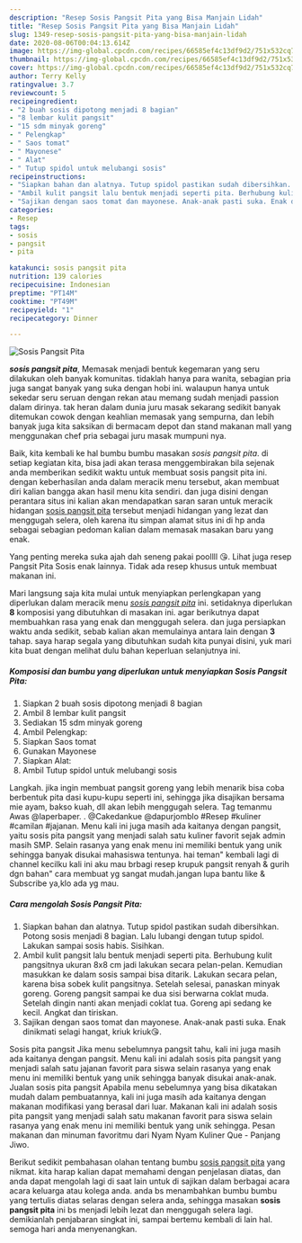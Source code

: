 ```yaml
---
description: "Resep Sosis Pangsit Pita yang Bisa Manjain Lidah"
title: "Resep Sosis Pangsit Pita yang Bisa Manjain Lidah"
slug: 1349-resep-sosis-pangsit-pita-yang-bisa-manjain-lidah
date: 2020-08-06T00:04:13.614Z
image: https://img-global.cpcdn.com/recipes/66585ef4c13df9d2/751x532cq70/sosis-pangsit-pita-foto-resep-utama.jpg
thumbnail: https://img-global.cpcdn.com/recipes/66585ef4c13df9d2/751x532cq70/sosis-pangsit-pita-foto-resep-utama.jpg
cover: https://img-global.cpcdn.com/recipes/66585ef4c13df9d2/751x532cq70/sosis-pangsit-pita-foto-resep-utama.jpg
author: Terry Kelly
ratingvalue: 3.7
reviewcount: 5
recipeingredient:
- "2 buah sosis dipotong menjadi 8 bagian"
- "8 lembar kulit pangsit"
- "15 sdm minyak goreng"
- " Pelengkap"
- " Saos tomat"
- " Mayonese"
- " Alat"
- " Tutup spidol untuk melubangi sosis"
recipeinstructions:
- "Siapkan bahan dan alatnya. Tutup spidol pastikan sudah dibersihkan. Potong sosis menjadi 8 bagian. Lalu lubangi dengan tutup spidol. Lakukan sampai sosis habis. Sisihkan."
- "Ambil kulit pangsit lalu bentuk menjadi seperti pita. Berhubung kulit pangsitnya ukuran 8x8 cm jadi lakukan secara pelan-pelan. Kemudian masukkan ke dalam sosis sampai bisa ditarik. Lakukan secara pelan, karena bisa sobek kulit pangsitnya. Setelah selesai, panaskan minyak goreng. Goreng pangsit sampai ke dua sisi berwarna coklat muda. Setelah dingin nanti akan menjadi coklat tua. Goreng api sedang ke kecil. Angkat dan tiriskan."
- "Sajikan dengan saos tomat dan mayonese. Anak-anak pasti suka. Enak dinikmati selagi hangat, kriuk kriuk😘."
categories:
- Resep
tags:
- sosis
- pangsit
- pita

katakunci: sosis pangsit pita 
nutrition: 139 calories
recipecuisine: Indonesian
preptime: "PT14M"
cooktime: "PT49M"
recipeyield: "1"
recipecategory: Dinner

---
```



![Sosis Pangsit Pita](https://img-global.cpcdn.com/recipes/66585ef4c13df9d2/751x532cq70/sosis-pangsit-pita-foto-resep-utama.jpg)

<b><i>sosis pangsit pita</i></b>, Memasak menjadi bentuk kegemaran yang seru dilakukan oleh banyak komunitas. tidaklah hanya para wanita, sebagian pria juga sangat banyak yang suka dengan hobi ini. walaupun hanya untuk sekedar seru seruan dengan rekan atau memang sudah menjadi passion dalam dirinya. tak heran dalam dunia juru masak sekarang sedikit banyak ditemukan cowok dengan keahlian memasak yang sempurna, dan lebih banyak juga kita saksikan di bermacam depot dan stand makanan mall yang menggunakan chef pria sebagai juru masak mumpuni nya.

Baik, kita kembali ke hal bumbu bumbu masakan <i>sosis pangsit pita</i>. di setiap kegiatan kita, bisa jadi akan terasa menggembirakan bila sejenak anda memberikan sedikit waktu untuk membuat sosis pangsit pita ini. dengan keberhasilan anda dalam meracik menu tersebut, akan membuat diri kalian bangga akan hasil menu kita sendiri. dan juga disini dengan perantara situs ini kalian akan mendapatkan saran saran untuk meracik hidangan <u>sosis pangsit pita</u> tersebut menjadi hidangan yang lezat dan menggugah selera, oleh karena itu simpan alamat situs ini di hp anda sebagai sebagian pedoman kalian dalam memasak masakan baru yang enak.

Yang penting mereka suka ajah dah seneng pakai poollll 😘. Lihat juga resep Pangsit Pita Sosis enak lainnya. Tidak ada resep khusus untuk membuat makanan ini.


Mari langsung saja kita mulai untuk menyiapkan perlengkapan yang diperlukan dalam meracik menu <u><i>sosis pangsit pita</i></u> ini. setidaknya diperlukan <b>8</b> komposisi yang dibutuhkan di masakan ini. agar berikutnya dapat membuahkan rasa yang enak dan menggugah selera. dan juga persiapkan waktu anda sedikit, sebab kalian akan memulainya antara lain dengan <b>3</b> tahap. saya harap segala yang dibutuhkan sudah kita punyai disini, yuk mari kita buat dengan melihat dulu bahan keperluan selanjutnya ini.

<!--inarticleads1-->

##### Komposisi dan bumbu yang diperlukan untuk menyiapkan Sosis Pangsit Pita:

1. Siapkan 2 buah sosis dipotong menjadi 8 bagian
1. Ambil 8 lembar kulit pangsit
1. Sediakan 15 sdm minyak goreng
1. Ambil  Pelengkap:
1. Siapkan  Saos tomat
1. Gunakan  Mayonese
1. Siapkan  Alat:
1. Ambil  Tutup spidol untuk melubangi sosis


Langkah. jika ingin membuat pangsit goreng yang lebih menarik bisa coba berbentuk pita dasi kupu-kupu seperti ini, sehingga jika disajikan bersama mie ayam, bakso kuah, dll akan lebih menggugah selera. Tag temanmu Awas @laperbaper. . @Cakedankue @dapurjomblo #Resep #kuliner #camilan #jajanan. Menu kali ini juga masih ada kaitanya dengan pangsit, yaitu sosis pita pangsit yang menjadi salah satu kuliner favorit sejak admin masih SMP. Selain rasanya yang enak menu ini memiliki bentuk yang unik sehingga banyak disukai mahasiswa tentunya. hai teman&#34; kembali lagi di channel kecilku kali ini aku mau brbagi resep krupuk pangsit renyah &amp; gurih dgn bahan&#34; cara membuat yg sangat mudah.jangan lupa bantu like &amp; Subscribe ya,klo ada yg mau. 

<!--inarticleads2-->

##### Cara mengolah Sosis Pangsit Pita:

1. Siapkan bahan dan alatnya. Tutup spidol pastikan sudah dibersihkan. Potong sosis menjadi 8 bagian. Lalu lubangi dengan tutup spidol. Lakukan sampai sosis habis. Sisihkan.
1. Ambil kulit pangsit lalu bentuk menjadi seperti pita. Berhubung kulit pangsitnya ukuran 8x8 cm jadi lakukan secara pelan-pelan. Kemudian masukkan ke dalam sosis sampai bisa ditarik. Lakukan secara pelan, karena bisa sobek kulit pangsitnya. Setelah selesai, panaskan minyak goreng. Goreng pangsit sampai ke dua sisi berwarna coklat muda. Setelah dingin nanti akan menjadi coklat tua. Goreng api sedang ke kecil. Angkat dan tiriskan.
1. Sajikan dengan saos tomat dan mayonese. Anak-anak pasti suka. Enak dinikmati selagi hangat, kriuk kriuk😘.


Sosis pita pangsit Jika menu sebelumnya pangsit tahu, kali ini juga masih ada kaitanya dengan pangsit. Menu kali ini adalah sosis pita pangsit yang menjadi salah satu jajanan favorit para siswa selain rasanya yang enak menu ini memiliki bentuk yang unik sehingga banyak disukai anak-anak. Jualan sosis pita pangsit Apabila menu sebelumnya yang bisa dikatakan mudah dalam pembuatannya, kali ini juga masih ada kaitanya dengan makanan modifikasi yang berasal dari luar. Makanan kali ini adalah sosis pita pangsit yang menjadi salah satu makanan favorit para siswa selain rasanya yang enak menu ini memiliki bentuk yang unik sehingga. Pesan makanan dan minuman favoritmu dari Nyam Nyam Kuliner Que - Panjang Jiwo. 

Berikut sedikit pembahasan olahan tentang bumbu <u>sosis pangsit pita</u> yang nikmat. kita harap kalian dapat memahami dengan penjelasan diatas, dan anda dapat mengolah lagi di saat lain untuk di sajikan dalam berbagai acara acara keluarga atau kolega anda. anda bs menambahkan bumbu bumbu yang tertulis diatas selaras dengan selera anda, sehingga masakan <b>sosis pangsit pita</b> ini bs menjadi lebih lezat dan menggugah selera lagi. demikianlah penjabaran singkat ini, sampai bertemu kembali di lain hal. semoga hari anda menyenangkan.
